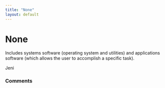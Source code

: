 ```yaml
---
title: "None"
layout: default
---
```

None
=====================
Includes systems software (operating system and utilities) and
applications software (which allows the user to accomplish a specific
task).

Jeni

### Comments ###


